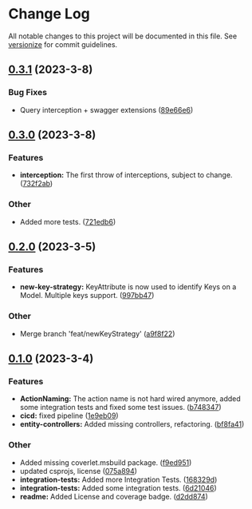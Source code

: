 # Change Log

All notable changes to this project will be documented in this file. See [versionize](https://github.com/versionize/versionize) for commit guidelines.

<a name="0.3.1"></a>
## [0.3.1](https://www.github.com/naice/Jens.AspNetCore.AutoAPI/releases/tag/v0.3.1) (2023-3-8)

### Bug Fixes

* Query interception + swagger extensions ([89e66e6](https://www.github.com/naice/Jens.AspNetCore.AutoAPI/commit/89e66e6e4c48d26066976e725e62bc587d86b39e))

<a name="0.3.0"></a>
## [0.3.0](https://www.github.com/naice/Jens.AspNetCore.AutoAPI/releases/tag/v0.3.0) (2023-3-8)

### Features

* **interception:** The first throw of interceptions, subject to change. ([732f2ab](https://www.github.com/naice/Jens.AspNetCore.AutoAPI/commit/732f2ab7131411d7db0618ae81f3135ec078861d))

### Other

* Added more tests. ([721edb6](https://www.github.com/naice/Jens.AspNetCore.AutoAPI/commit/721edb6604a85fef79e85578e786057cb3e37797))

<a name="0.2.0"></a>
## [0.2.0](https://www.github.com/naice/Jens.AspNetCore.AutoAPI/releases/tag/v0.2.0) (2023-3-5)

### Features

* **new-key-strategy:** KeyAttribute is now used to identify Keys on a Model. Multiple keys support. ([997bb47](https://www.github.com/naice/Jens.AspNetCore.AutoAPI/commit/997bb477c7e97f56928bc367ca5e0e0f22c936b4))

### Other

* Merge branch 'feat/newKeyStrategy' ([a9f8f22](https://www.github.com/naice/Jens.AspNetCore.AutoAPI/commit/a9f8f22da6d6b7029f18f14a59eae74c0d24c851))

<a name="0.1.0"></a>
## [0.1.0](https://www.github.com/naice/Jens.AspNetCore.AutoAPI/releases/tag/v0.1.0) (2023-3-4)

### Features

* **ActionNaming:** The action name is not hard wired anymore, added some integration tests and fixed some test issues. ([b748347](https://www.github.com/naice/Jens.AspNetCore.AutoAPI/commit/b7483476dc8756780d17942d239622c533c0d75d))
* **cicd:** fixed pipeline ([1e9eb09](https://www.github.com/naice/Jens.AspNetCore.AutoAPI/commit/1e9eb0916167fb9c5d5de8bdcee4db0a16209ddf))
* **entity-controllers:** Added missing controllers, refactoring. ([bf8fa41](https://www.github.com/naice/Jens.AspNetCore.AutoAPI/commit/bf8fa41a1b8bda8eb298cabacf18aecd241eee25))

### Other

* Added missing coverlet.msbuild package. ([f9ed951](https://www.github.com/naice/Jens.AspNetCore.AutoAPI/commit/f9ed951ed66f6eba6e2293f00556d26ea5a3dfbb))
* updated csprojs, license ([075a894](https://www.github.com/naice/Jens.AspNetCore.AutoAPI/commit/075a894da64a48fba6675ba6cf02230c92ca5005))
* **integration-tests:** Added more Integration Tests. ([168329d](https://www.github.com/naice/Jens.AspNetCore.AutoAPI/commit/168329ddc9bf5dead9bada90386670ca16a93f0f))
* **integration-tests:** Added some integration tests. ([6d21046](https://www.github.com/naice/Jens.AspNetCore.AutoAPI/commit/6d21046ecea930af12596ad94bf30326cc08c4fa))
* **readme:** Added License and coverage badge. ([d2dd874](https://www.github.com/naice/Jens.AspNetCore.AutoAPI/commit/d2dd8744e1abb145d972dc20689714e151eae48f))

